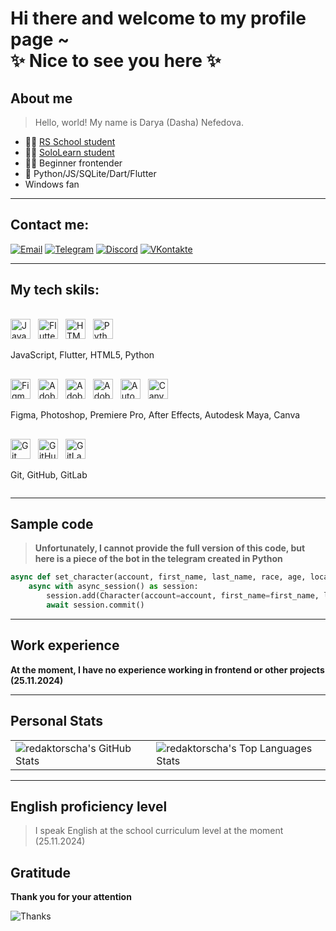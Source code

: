 # Hi there and welcome to my profile page ~ <br>✨ Nice to see you here ✨


## About me
> Hello, world! 
My name is Darya (Dasha) Nefedova.

- 👩‍🎓 [RS School student](https://app.rs.school/profile?githubId=DarJigoky)
- 👩‍🎓 [SoloLearn student](https://www.sololearn.com/ru/profile/14791194)
- 👩‍💻 Beginner frontender
- 🥰 Python/JS/SQLite/Dart/Flutter
- Windows fan

---

## Contact me:

[![Email](https://img.shields.io/badge/-%20email-0000ff?style=for-the-badge&logo=email&logoColor=red)](vivedar.1994@mail.ru)
[![Telegram](https://img.shields.io/badge/Telegram-2CA5E0?style=for-the-badge&logo=telegram&logoColor=white)](https://t.me/darnefedova)
[![Discord](https://img.shields.io/badge/Discord-%8A2BE2.svg?style=for-the-badge&logo=discord&logoColor=white)](https://discordapp.com/users/637624307941376030)
[![VKontakte](https://img.shields.io/badge/Vkontakte-%231877F2.svg?style=for-the-badge&logo=VKontaktek&logoColor=white)](https://vk.com/darjigoky)

---

## My tech skils:
<div style="margin-top:1rem;display:flex;flex-direction:column;">
  <div style="margin-top:1rem;">
    <img alt="JavaScript" style="margin-right:0.5rem;" height="32" width="32" src="https://cdn.simpleicons.org/javascript" />
    <img alt="Flutter" style="margin-right:0.5rem;" height="32" width="32" src="https://cdn.simpleicons.org/flutter" />
    <img alt="HTML5" style="margin-right:0.5rem;" height="32" width="32" src="https://cdn.simpleicons.org/html5" />
    <img alt="Python" style="margin-right:0.5rem;" height="32" width="32" src="https://cdn.simpleicons.org/python" />
    <p>JavaScript, Flutter, HTML5, Python</p>
  </div>
  <div style="margin-top:1rem;">
    <img alt="Figma" style="margin-right:0.5rem;" height="32" width="32" src="https://cdn.simpleicons.org/figma" />  
    <img alt="Adobe Photoshop" style="margin-right:0.5rem;" height="32" width="32" src="https://cdn.simpleicons.org/adobephotoshop" />
    <img alt="Adobe Premiere Pro" style="margin-right:0.5rem;" height="32" width="32" src="https://cdn.simpleicons.org/webpack/adobepremierepro" />
    <img alt="Adobe After Effects" style="margin-right:0.5rem;" height="32" width="32" src="https://cdn.simpleicons.org/webpack/adobeaftereffects" />
    <img alt="Autodesk Maya" style="margin-right:0.5rem;" height="32" width="32" src="https://cdn.simpleicons.org/webpack/autodeskmaya" /> 
    <img alt="Canva" style="margin-right:0.5rem;" height="32" width="32" src="https://cdn.simpleicons.org/canva" />
    <p>Figma, Photoshop, Premiere Pro, After Effects, Autodesk Maya, Canva</p>
  </div>
  <div style="margin-top:1rem;">
    <img alt="Git" style="margin-right:0.5rem;" height="32" width="32" src="https://cdn.simpleicons.org/git" />
    <img alt="GitHub" style="margin-right:0.5rem;" height="32" width="32" src="https://cdn.simpleicons.org/github" />
    <img alt="GitLab" style="margin-right:0.5rem;" height="32" width="32" src="https://cdn.simpleicons.org/gitlab" />
    <p>Git, GitHub, GitLab</p>
  </div>
</div>

---

## Sample code

> **Unfortunately, I cannot provide the full version of this code, but here is a piece of the bot in the telegram created in Python**

```py
async def set_character(account, first_name, last_name, race, age, location, description):
    async with async_session() as session:
        session.add(Character(account=account, first_name=first_name, last_name=last_name, race=race, age=age, location=location, description=description, game_state=0))
        await session.commit()
```

---

## Work experience

**At the moment, I have no experience working in frontend or other projects (25.11.2024)** 

---

## Personal Stats

<table>
  <tr>
    <td>
      <img src="https://gh-readme-stats-red.vercel.app/api?username=DaraJigoky&theme=merko&show_icons=true&count_private=true&hide_rank=true" alt="redaktorscha's GitHub Stats">
    </td>
    <td>
      <img src="https://gh-readme-stats-red.vercel.app/api/top-langs/?username=DaraJigoky&theme=merko&hide=php" alt="redaktorscha's Top Languages Stats">
    </td>
  </tr>
</table>

---

## English proficiency level

<!-- Может ли уровень владения быть 0? Я пользуюсь переводчиком на данный момент --> 

> I speak English at the school curriculum level at the moment (25.11.2024)


## Gratitude

**Thank you for your attention**

![Thanks](https://abrakadabra.fun/uploads/posts/2022-01/1643079706_1-abrakadabra-fun-p-spasibo-za-vnimanie-dlya-prezentatsii-anim-2.png)
